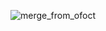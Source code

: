 ![merge_from_ofoct](https://user-images.githubusercontent.com/37453877/153198335-44fddb5c-5e31-4cfd-a088-52092b2d2197.jpg)
